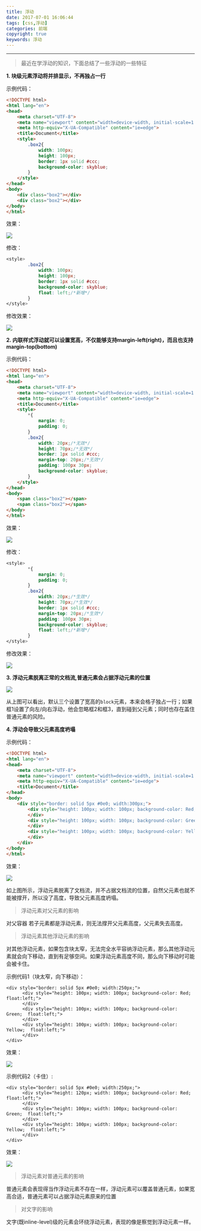 ```yaml
---
title: 浮动
date: 2017-07-01 16:06:44
tags: [css,浮动]
categories: 前端
copyright: true
keywords: 浮动
---
```


----

> 最近在学浮动的知识，下面总结了一些浮动的一些特征

<!--more-->

**1. 块级元素浮动将并排显示，不再独占一行**

示例代码：

```html
<!DOCTYPE html>
<html lang="en">
<head>
    <meta charset="UTF-8">
    <meta name="viewport" content="width=device-width, initial-scale=1.0">
    <meta http-equiv="X-UA-Compatible" content="ie=edge">
    <title>Document</title>
    <style>
        .box2{
            width: 100px;
            height: 100px;
            border: 1px solid #ccc;
            background-color: skyblue;
        }
    </style>
</head>
<body>
    <div class="box2"></div>
    <div class="box2"></div>
</body>
</html>
```

效果：

![](https://ws4.sinaimg.cn/large/006tKfTcly1fgtxa48pcyj306m0cowea.jpg)

修改：

```css
<style>
        .box2{
            width: 100px;
            height: 100px;
            border: 1px solid #ccc;
            background-color: skyblue;
            float: left;/*新增*/
        }
</style>
```

修改效果：

![](https://ws1.sinaimg.cn/large/006tKfTcly1fgtxbxfi9hj30c007gq2q.jpg)



**2. 内联样式浮动就可以设置宽高，不仅能够支持margin-left(right)，而且也支持margin-top(bottom)**

示例代码：

```html
<!DOCTYPE html>
<html lang="en">
<head>
    <meta charset="UTF-8">
    <meta name="viewport" content="width=device-width, initial-scale=1.0">
    <meta http-equiv="X-UA-Compatible" content="ie=edge">
    <title>Document</title>
    <style>
        *{
            margin: 0;
            padding: 0;
        }
        .box2{
            width: 20px;/*无效*/
            height: 70px;/*无效*/
            border: 1px solid #ccc;
            margin-top: 20px;/*无效*/
            padding: 100px 30px;
            background-color: skyblue;
        }
    </style>
</head>
<body>
    <span class="box2"></span>
    <span class="box2"></span>
</body>
</html>
```

效果：

![](https://ws3.sinaimg.cn/large/006tKfTcly1fgtyjzeb3dj307206w0si.jpg)

修改：

```css
<style>
        *{
            margin: 0;
            padding: 0;
        }
        .box2{
            width: 20px;/*生效*/
            height: 70px;/*生效*/
            border: 1px solid #ccc;
            margin-top: 20px;/*生效*/
            padding: 100px 30px;
            background-color: skyblue;
            float: left;/*新增*/
        }
</style>
```

修改效果：

![](https://ws4.sinaimg.cn/large/006tKfTcly1fgtyq0mmujj30920gk0sk.jpg)



**3. 浮动元素脱离正常的文档流,普通元素会占据浮动元素的位置**

![](https://ws3.sinaimg.cn/large/006tKfTcly1fgu19u1pbaj31240bwaai.jpg)

从上图可以看出，默认三个设置了宽高的`block`元素，本来会格子独占一行；如果框1设置了向左/向右浮动，他会忽略框2和框3，直到碰到父元素；同时也存在盖住普通元素的风险。

**4. 浮动会导致父元素高度坍塌**

示例代码：

```html
<!DOCTYPE html>
<html lang="en">
<head>
    <meta charset="UTF-8">
    <meta name="viewport" content="width=device-width, initial-scale=1.0">
    <meta http-equiv="X-UA-Compatible" content="ie=edge">
    <title>Document</title>
</head>
<body>
    <div style="border: solid 5px #0e0; width:300px;">
        <div style="height: 100px; width: 100px; background-color: Red;  float:left;">
        </div>
        <div style="height: 100px; width: 100px; background-color: Green;  float:left;">
        </div>
        <div style="height: 100px; width: 100px; background-color: Yellow;  float:left;">
        </div>
    </div>
</body>
</html>
```

效果：

![](https://ws3.sinaimg.cn/large/006tKfTcly1fgu1fgr312j30hm07et8k.jpg)

如上图所示，浮动元素脱离了文档流，并不占据文档流的位置，自然父元素也就不能被撑开，所以没了高度，导致父元素高度坍塌。



> 浮动元素对父元素的影响

对父容器 若子元素都是浮动元素，则无法撑开父元素高度，父元素失去高度。

> 浮动元素其他浮动元素的影响

对其他浮动元素，如果包含块太窄，无法完全水平容纳浮动元素，那么其他浮动元素就会向下移动，直到有足够空间。如果浮动元素高度不同，那么向下移动时可能会被卡住。

示例代码1（块太窄，向下移动）：

```
<div style="border: solid 5px #0e0; width:250px;">
      <div style="height: 100px; width: 100px; background-color: Red;  float:left;">
      </div>
      <div style="height: 100px; width: 100px; background-color: Green;  float:left;">
      </div>
      <div style="height: 100px; width: 100px; background-color: Yellow;  float:left;">
      </div>
</div>
```
效果：

![](https://ws3.sinaimg.cn/large/006tKfTcly1fgu24kxrizj30eu0ccq2t.jpg)

示例代码2（卡住）:

```
<div style="border: solid 5px #0e0; width:250px;">
      <div style="height: 120px; width: 100px; background-color: Red;  float:left;">
      </div>
      <div style="height: 100px; width: 100px; background-color: Green;  float:left;">
      </div>
      <div style="height: 100px; width: 100px; background-color: Yellow;  float:left;">
      </div>
</div>
```
效果：

![](https://ws4.sinaimg.cn/large/006tKfTcly1fgu26lbnj9j30eq0cca9x.jpg)

> 浮动元素对普通元素的影响

普通元素会表现得当作浮动元素不存在一样，浮动元素可以覆盖普通元素，如果宽高合适，普通元素可以占据浮动元素原来的位置

> 对文字的影响

文字(既inline-level)级的元素会环绕浮动元素，表现的像是察觉到浮动元素一样。

